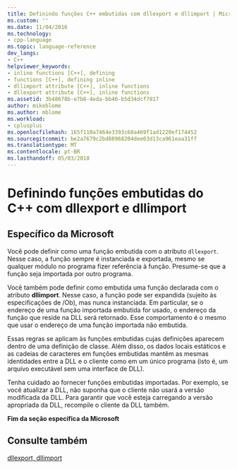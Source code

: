 ```yaml
---
title: Definindo funções C++ embutidas com dllexport e dllimport | Microsoft Docs
ms.custom: ''
ms.date: 11/04/2016
ms.technology:
- cpp-language
ms.topic: language-reference
dev_langs:
- C++
helpviewer_keywords:
- inline functions [C++], defining
- functions [C++], defining inline
- dllimport attribute [C++], inline functions
- dllexport attribute [C++], inline functions
ms.assetid: 3b48678b-e7b8-4eda-bb46-b5d34dcf7817
author: mikeblome
ms.author: mblome
ms.workload:
- cplusplus
ms.openlocfilehash: 165f110a7464e3393c68a469f1ad1220ef174452
ms.sourcegitcommit: be2a7679c2bd80968204dee03d13ca961eaa31ff
ms.translationtype: MT
ms.contentlocale: pt-BR
ms.lasthandoff: 05/03/2018
---
```

# <a name="defining-inline-c-functions-with-dllexport-and-dllimport"></a>Definindo funções embutidas do C++ com dllexport e dllimport
## <a name="microsoft-specific"></a>Específico da Microsoft  
 Você pode definir como uma função embutida com o atributo `dllexport`. Nesse caso, a função sempre é instanciada e exportada, mesmo se qualquer módulo no programa fizer referência à função. Presume-se que a função seja importada por outro programa.  
  
 Você também pode definir como embutida uma função declarada com o atributo **dllimport**. Nesse caso, a função pode ser expandida (sujeito às especificações de /Ob), mas nunca instanciada. Em particular, se o endereço de uma função importada embutida for usado, o endereço da função que reside na DLL será retornado. Esse comportamento é o mesmo que usar o endereço de uma função importada não embutida.  
  
 Essas regras se aplicam às funções embutidas cujas definições aparecem dentro de uma definição de classe. Além disso, os dados locais estáticos e as cadeias de caracteres em funções embutidas mantêm as mesmas identidades entre a DLL e o cliente como em um único programa (isto é, um arquivo executável sem uma interface de DLL).  
  
 Tenha cuidado ao fornecer funções embutidas importadas. Por exemplo, se você atualizar a DLL, não suponha que o cliente não usará a versão modificada da DLL. Para garantir que você esteja carregando a versão apropriada da DLL, recompile o cliente da DLL também.  
  
**Fim da seção específica da Microsoft**  
  
## <a name="see-also"></a>Consulte também  
 [dllexport, dllimport](../cpp/dllexport-dllimport.md)